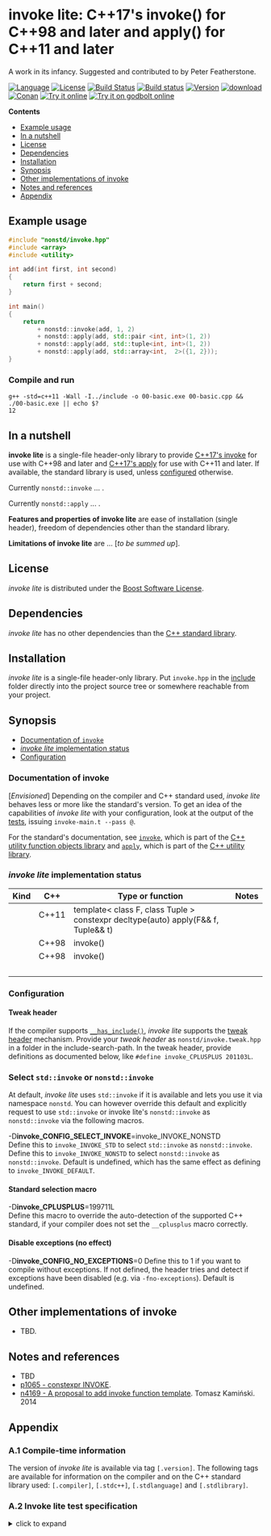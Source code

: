 # invoke lite: C++17's invoke() for C++98 and later and apply() for C++11 and later

A work in its infancy. Suggested and contributed to by Peter Featherstone.

[![Language](https://img.shields.io/badge/C%2B%2B-11/14/17/20-blue.svg)](https://en.wikipedia.org/wiki/C%2B%2B#Standardization) [![License](https://img.shields.io/badge/license-BSL-blue.svg)](https://opensource.org/licenses/BSL-1.0) [![Build Status](https://github.com/martinmoene/invoke-lite/actions/workflows/ci.yml/badge.svg)](https://github.com/martinmoene/invoke-lite/actions/workflows/ci.yml) [![Build status](https://ci.appveyor.com/api/projects/status/nrnbfhvvp39ex075?svg=true)](https://ci.appveyor.com/project/martinmoene/invoke-lite) [![Version](https://badge.fury.io/gh/martinmoene%2Finvoke-lite.svg)](https://github.com/martinmoene/invoke-lite/releases) [![download](https://img.shields.io/badge/latest-download-blue.svg)](https://raw.githubusercontent.com/martinmoene/invoke-lite/master/include/nonstd/invoke.hpp) [![Conan](https://img.shields.io/badge/on-conan-blue.svg)]() [![Try it online](https://img.shields.io/badge/on-wandbox-blue.svg)](https://wandbox.org/permlink/DiMxDuWYOiUMKsdj) [![Try it on godbolt online](https://img.shields.io/badge/on-godbolt-blue.svg)](https://godbolt.org/z/q7W7PWxGr)

**Contents**  

- [Example usage](#example-usage)
- [In a nutshell](#in-a-nutshell)
- [License](#license)
- [Dependencies](#dependencies)
- [Installation](#installation)
- [Synopsis](#synopsis)
- [Other implementations of invoke](#other-implementations-of-invoke)
- [Notes and references](#notes-and-references)
- [Appendix](#appendix)

<!-- - [Reported to work with](#reported-to-work-with)
- [Building the tests](#building-the-tests) -->

## Example usage

```Cpp
#include "nonstd/invoke.hpp"
#include <array>
#include <utility>

int add(int first, int second)
{
    return first + second;
}

int main()
{
    return
        + nonstd::invoke(add, 1, 2)
        + nonstd::apply(add, std::pair <int, int>(1, 2))
        + nonstd::apply(add, std::tuple<int, int>(1, 2))
        + nonstd::apply(add, std::array<int,  2>({1, 2}));
}
```

### Compile and run

```Text
g++ -std=c++11 -Wall -I../include -o 00-basic.exe 00-basic.cpp && ./00-basic.exe || echo $?
12
```

## In a nutshell

**invoke lite** is a single-file header-only library to provide [C++17's invoke](https://en.cppreference.com/w/cpp/thread/invoke) for use with C++98 and later and [C++17's apply]() for use with C++11 and later. If available, the standard library is used, unless [configured](#configuration) otherwise.

Currently `nonstd::invoke` ... .

Currently `nonstd::apply` ... .

**Features and properties of invoke lite** are ease of installation (single header), freedom of dependencies other than the standard library.

**Limitations of invoke lite** are ... \[*to be summed up*\].

## License

*invoke lite* is distributed under the [Boost Software License](https://github.com/martinmoene/invoke-lite/blob/master/LICENSE.txt).

## Dependencies

*invoke lite* has no other dependencies than the [C++ standard library](http://en.cppreference.com/w/cpp/header).

## Installation

*invoke lite* is a single-file header-only library. Put `invoke.hpp` in the [include](include) folder directly into the project source tree or somewhere reachable from your project.

## Synopsis

- [Documentation of `invoke`](#documentation-of-invoke)
- [*invoke lite* implementation status](#invoke-lite-implementation-status)
- [Configuration](#configuration)

### Documentation of invoke

\[*Envisioned*\] Depending on the compiler and C++ standard used, *invoke lite* behaves less or more like the standard's version. To get an idea of the capabilities of *invoke lite* with your configuration, look at the output of the [tests](test/invoke.t.cpp), issuing `invoke-main.t --pass @`.

For the standard's documentation, see [`invoke`](https://en.cppreference.com/w/cpp/utility/functional/invoke), which is part of the [C++ utility function objects library](https://en.cppreference.com/w/cpp/utility/functional) and [`apply`](https://en.cppreference.com/w/cpp/utility/apply), which is part of the [C++ utility library](https://en.cppreference.com/w/cpp/utility).

### *invoke lite* implementation status

| Kind               | C++   | Type or function | Notes |
|--------------------|-------|------------------|-------|
| &nbsp;             | C++11<br>&nbsp; | template&lt; class F, class Tuple ><br>constexpr decltype(auto) apply(F&& f, Tuple&& t) | &nbsp; |
| &nbsp;             | C++98 | invoke() | &nbsp; |
| &nbsp;             | C++98 | invoke() | &nbsp; |
| &nbsp;             | &nbsp;| &nbsp;   | &nbsp; |

### Configuration

#### Tweak header

If the compiler supports [`__has_include()`](https://en.cppreference.com/w/cpp/preprocessor/include), *invoke lite* supports the [tweak header](https://vector-of-bool.github.io/2020/10/04/lib-configuration.html) mechanism. Provide your *tweak header* as `nonstd/invoke.tweak.hpp` in a folder in the include-search-path. In the tweak header, provide definitions as documented below, like `#define invoke_CPLUSPLUS 201103L`.

### Select `std::invoke` or `nonstd::invoke`

At default, *invoke lite* uses `std::invoke` if it is available and lets you use it via namespace `nonstd`. You can however override this default and explicitly request to use `std::invoke` or invoke lite's `nonstd::invoke` as `nonstd::invoke` via the following macros.

-D<b>invoke\_CONFIG\_SELECT\_INVOKE</b>=invoke\_INVOKE\_NONSTD  
Define this to `invoke_INVOKE_STD` to select `std::invoke` as `nonstd::invoke`. Define this to `invoke_INVOKE_NONSTD` to select `nonstd::invoke` as `nonstd::invoke`. Default is undefined, which has the same effect as defining to `invoke_INVOKE_DEFAULT`.

#### Standard selection macro

\-D<b>invoke\_CPLUSPLUS</b>=199711L  
Define this macro to override the auto-detection of the supported C++ standard, if your compiler does not set the `__cplusplus` macro correctly.

#### Disable exceptions (no effect)

-D<b>invoke_CONFIG_NO_EXCEPTIONS</b>=0
Define this to 1 if you want to compile without exceptions. If not defined, the header tries and detect if exceptions have been disabled (e.g. via `-fno-exceptions`). Default is undefined.

## Other implementations of invoke

- TBD.

## Notes and references

- TBD
- [p1065 - constexpr INVOKE](https://wg21.link/p1065). 
- [n4169 - A proposal to add invoke function template](https://wg21.link/n4169). Tomasz Kamiński. 2014

## Appendix

<a id="a1"></a>
### A.1 Compile-time information

The version of *invoke lite* is available via tag `[.version]`. The following tags are available for information on the compiler and on the C++ standard library used: `[.compiler]`, `[.stdc++]`, `[.stdlanguage]` and `[.stdlibrary]`.

<a id="a2"></a>
### A.2 Invoke lite test specification

<details>
<summary>click to expand</summary>
<p>

```Text
invoke: a free function, no arguments
invoke: a free function, no arguments, noexcept(false) (C++11)
invoke: a free function, 1 argument
invoke: a free function, 2 arguments
invoke: a member function, no arguments
invoke: a member function, 1 argument
invoke: a member function, 1 const ref argument
invoke: a non-const member function, 1 argument
invoke: a member function, changing its reference argument
invoke: (access) a data member - via const object ref
invoke: (access) a data member - via const object ptr
invoke: (access) a data member - via non-const object ref
invoke: (access) a data member - via non-const object ptr
invoke: change an invoked (accessed) data member - via non-const object ref
invoke: change an invoked (accessed) data member - via non-const object ptr
invoke: a function object, no arguments
invoke: a function object, 1 argument
invoke: a lambda, no arguments
invoke: a lambda, 1 argument
invoke: a free function, no arguments - constexpr
invoke: a free function, no arguments, noexcept(false) (C++11) - constexpr
invoke: a free function, 1 argument - constexpr
invoke: a free function, 2 arguments - constexpr
invoke: a member function, no arguments - constexpr
invoke: a member function, 1 argument - constexpr
invoke: a member function, 1 const ref argument - constexpr
invoke: (access) a data member - via const object ref - constexpr
invoke: (access) a data member - via const object ptr - constexpr
invoke: a function object, no arguments - constexpr
invoke: a function object, 1 argument - constexpr
invoke: a lambda, no arguments - constexpr (C++17)
invoke: a lambda, 1 argument - constexpr (C++17)
apply: a function object, std::pair of 2 arguments (C++11)
apply: a function object, std::tuple of 2 arguments (C++11)
apply: a function object, std::array of 2 arguments (C++11)
apply: a lambda, std::pair of 2 arguments (C++11)
apply: a lambda, std::tuple of 2 arguments (C++11)
apply: a lambda, std::array of 2 arguments (C++11)
apply: a function object, std::pair of 2 arguments (C++11) - constexpr
apply: a function object, std::tuple of 2 arguments (C++11) - constexpr
apply: a function object, std::array of 2 arguments (C++11) - constexpr
apply: a lambda, std::pair of 2 arguments (C++11) - constexpr
apply: a lambda, std::tuple of 2 arguments (C++11) - constexpr
apply: a lambda, std::array of 2 arguments (C++11) - constexpr
tweak header: Reads tweak header if supported [tweak]
```

</p>
</details>
